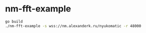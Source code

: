 # nm-fft-example

```sh
go build
./nm-fft-example -s wss://nm.alexanderk.ru/nyukomatic -r 48000
```
